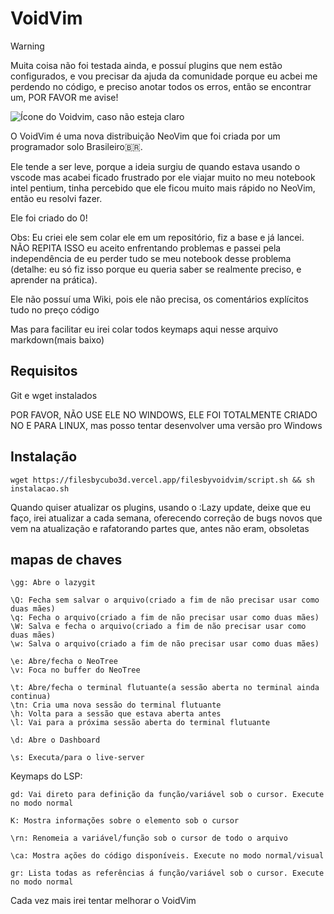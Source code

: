 # VoidVim

>[!WARNING]
> Muita coisa não foi testada ainda, e possuí plugins que nem estão configurados, e vou precisar da ajuda da comunidade porque eu acbei me perdendo no código, e preciso anotar todos os erros, então se encontrar um, POR FAVOR me avise!

![Ícone do Voidvim, caso não esteja claro](https://filesbycubo3d.vercel.app/filesbyvoidvim/voidvimlogo.jpg)

O VoidVim é uma nova distribuição NeoVim que foi criada por um programador solo Brasileiro🇧🇷.

Ele tende a ser leve, porque a ideia surgiu de quando estava usando o vscode mas acabei ficado frustrado por ele viajar muito no meu notebook intel pentium, tinha percebido que ele ficou muito mais rápido no NeoVim, então eu resolvi fazer.

Ele foi criado do 0!

Obs: Eu criei ele sem colar ele em um repositório, fiz a base e já lancei. NÃO REPITA ISSO eu aceito enfrentando problemas e passei pela independência de eu perder tudo se meu notebook desse problema (detalhe: eu só fiz isso porque eu queria saber se realmente preciso, e aprender na prática).

Ele não possuí uma Wiki, pois ele não precisa, os comentários explícitos tudo no preço código

Mas para facilitar eu irei colar todos keymaps aqui nesse arquivo markdown(mais baixo)

## Requisitos

Git e wget instalados

POR FAVOR, NÃO USE ELE NO WINDOWS, ELE FOI TOTALMENTE CRIADO NO E PARA LINUX, mas posso tentar desenvolver uma versão pro Windows

## Instalação

```
wget https://filesbycubo3d.vercel.app/filesbyvoidvim/script.sh && sh instalacao.sh
```

Quando quiser atualizar os plugins, usando o :Lazy update, deixe que eu faço, irei atualizar a cada semana, oferecendo correção de bugs novos que vem na atualização e rafatorando partes que, antes não eram, obsoletas

## mapas de chaves

```
\gg: Abre o lazygit

\Q: Fecha sem salvar o arquivo(criado a fim de não precisar usar como duas mães)
\q: Fecha o arquivo(criado a fim de não precisar usar como duas mães)
\W: Salva e fecha o arquivo(criado a fim de não precisar usar como duas mães)
\w: Salva o arquivo(criado a fim de não precisar usar como duas mães)

\e: Abre/fecha o NeoTree
\v: Foca no buffer do NeoTree

\t: Abre/fecha o terminal flutuante(a sessão aberta no terminal ainda continua)
\tn: Cria uma nova sessão do terminal flutuante
\h: Volta para a sessão que estava aberta antes
\l: Vai para a próxima sessão aberta do terminal flutuante

\d: Abre o Dashboard

\s: Executa/para o live-server
```

Keymaps do LSP:
```
gd: Vai direto para definição da função/variável sob o cursor. Execute no modo normal

K: Mostra informações sobre o elemento sob o cursor

\rn: Renomeia a variável/função sob o cursor de todo o arquivo

\ca: Mostra ações do código disponíveis. Execute no modo normal/visual

gr: Lista todas as referências á função/variável sob o cursor. Execute no modo normal

```

Cada vez mais irei tentar melhorar o VoidVim

